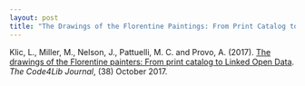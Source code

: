 ```yaml
---
layout: post
title: "The Drawings of the Florentine Paintings: From Print Catalog to Linked Open Data"
---
```


Klic, L., Miller, M., Nelson, J., Pattuelli, M. C. and Provo, A. (2017). [The drawings of the Florentine painters:
From print catalog to Linked Open Data](http://journal.code4lib.org/articles/12902). *The Code4Lib Journal*, (38) October 2017. 

